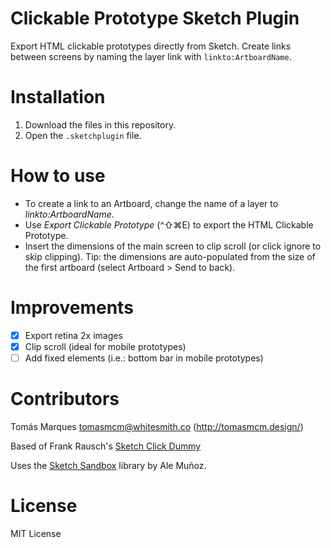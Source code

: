 # Clickable Prototype Sketch Plugin

Export HTML clickable prototypes directly from Sketch. Create links between screens by naming the layer link with `linkto:ArtboardName`.

# Installation
1. Download the files in this repository.
2. Open the `.sketchplugin` file.

# How to use
- To create a link to an Artboard, change the name of a layer to _linkto:ArtboardName_.
- Use _Export Clickable Prototype_ (^⇧⌘E) to export the HTML Clickable Prototype.
- Insert the dimensions of the main screen to clip scroll (or click ignore to skip clipping).
  Tip: the dimensions are auto-populated from the size of the first artboard (select Artboard > Send to back).

# Improvements
- [x] Export retina 2x images
- [x] Clip scroll (ideal for mobile prototypes)
- [ ] Add fixed elements (i.e.: bottom bar in mobile prototypes)

# Contributors
Tomás Marques <tomasmcm@whitesmith.co> (http://tomasmcm.design/)

Based of Frank Rausch's [Sketch Click Dummy](https://github.com/Raureif/sketch-click-dummy)

Uses the [Sketch Sandbox](https://github.com/bomberstudios/sketch-sandbox) library by Ale Muñoz.

# License
MIT License
